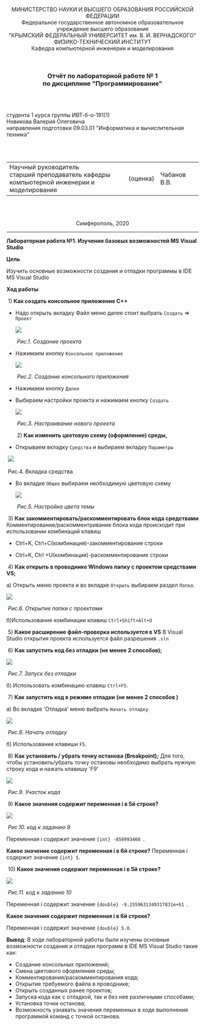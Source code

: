 <p align="center">МИНИСТЕРСТВО НАУКИ  И ВЫСШЕГО ОБРАЗОВАНИЯ РОССИЙСКОЙ ФЕДЕРАЦИИ<br>
Федеральное государственное автономное образовательное учреждение высшего образования<br>
"КРЫМСКИЙ ФЕДЕРАЛЬНЫЙ УНИВЕРСИТЕТ им. В. И. ВЕРНАДСКОГО"<br>
ФИЗИКО-ТЕХНИЧЕСКИЙ ИНСТИТУТ<br>
Кафедра компьютерной инженерии и моделирования</p>
<br>
<h3 align="center">Отчёт по лабораторной работе № 1<br> по дисциплине "Программирование"</h3>
<br><br>
<p>студента 1 курса группы ИВТ-б-о-191(1)<br>
Новикова Валерия Олеговича<br>
направления подготовки 09.03.01 "Информатика и вычислительная техника"</p>
<br><br>
<table>
<tr><td>Научный руководитель<br> старший преподаватель кафедры<br> компьютерной инженерии и моделирования</td>
<td>(оценка)</td>
<td>Чабанов В.В.</td>
</tr>
</table>
<br><br>
<p align="center">Симферополь, 2020</p>
<hr>



**Лабораторная работа №1. Изучение базовых возможностей MS Visual Studio**


**Цель**

Изучить основные возможности создания и отладки программы в IDE MS Visual Studio

**Ход работы**

​	1) **Как создать консольное приложение С++**

- Надо открыть вкладку Файл меню далее  стоит выбрать `Создать`  => `Проект`

  ![](https://raw.githubusercontent.com/Torsherchik/LabWORK/master/Lab%201/%D0%A0%D0%B8%D1%81%D1%83%D0%BD%D0%BA%D0%B8%20%D0%9B%D0%A0%E2%84%961/jVcNiQVHncM.jpg)

  ​																*Рис.1. Создание проекта*

- Нажимаем кнопку `Консольное приложение` 

  ![](https://raw.githubusercontent.com/Torsherchik/LabWORK/master/Lab%201/%D0%A0%D0%B8%D1%81%D1%83%D0%BD%D0%BA%D0%B8%20%D0%9B%D0%A0%E2%84%961/rjtvFRcVmRA.jpg)
  
  ​														*Рис.2. Создание консольного приложения* 
  
- Нажимаем кнопку `Далее`


- Выбираем настройки проекта и нажимаем кнопку `Создать`

  ![](https://raw.githubusercontent.com/Torsherchik/LabWORK/master/Lab%201/%D0%A0%D0%B8%D1%81%D1%83%D0%BD%D0%BA%D0%B8%20%D0%9B%D0%A0%E2%84%961/e1r8KvmXtCc.jpg)

  ​											*Рис.3. Настраивание нового проекта*
  
  
  
  ​	2) **Как изменить цветовую схему (оформление) среды,**


- Открываем вкладку `Средства`  и выбираем вкладку `Параметры`

​                                             ![](https://raw.githubusercontent.com/Torsherchik/LabWORK/master/Lab%201/%D0%A0%D0%B8%D1%81%D1%83%D0%BD%D0%BA%D0%B8%20%D0%9B%D0%A0%E2%84%961/Tel-S7HA6c0.jpg)

 ​																		Рис.4. Вкладка средства



- Во вкладке `Общее`  выбираем необходимую цветовую схему 

  ![](https://raw.githubusercontent.com/Torsherchik/LabWORK/master/Lab%201/%D0%A0%D0%B8%D1%81%D1%83%D0%BD%D0%BA%D0%B8%20%D0%9B%D0%A0%E2%84%961/jo1vgsiEuZ0.jpg)

  ​															 *Рис.5. Настройка цвета темы*

  

​ 3) **Как закомментировать/раскомментировать блок кода средствами**
  Комментирование/раскомментривание блока кода происходит при использовании комбинаций клавиш

- Ctrl+K, Ctrl+C(комбинация)-закомментирование строки 

- Ctrl+K, Ctrl +U(комбинация)-раскомментирование строки 

​ 4) **Как открыть в проводнике Windows папку с проектом средствами VS;**

a) Открыть меню проекта и во вкладке `Открыть`  выбираем раздел `Папка`.

![](https://raw.githubusercontent.com/Torsherchik/LabWORK/master/Lab%201/%D0%A0%D0%B8%D1%81%D1%83%D0%BD%D0%BA%D0%B8%20%D0%9B%D0%A0%E2%84%961/jVcNiQVHncM.jpg) 

​															*Рис.6. Открытие папки с проектами*

б)Использование комбинации клавиш `Ctrl+Shift+Alt+O`

​	5) **Какое расширение файл-проверка используется в VS**
В Visual Studio открытия проекта используется файл разрешения `.sln`

​	6) **Как запустить код без отладки (не менее 2 способов);**

![](https://raw.githubusercontent.com/Torsherchik/LabWORK/master/Lab%201/%D0%A0%D0%B8%D1%81%D1%83%D0%BD%D0%BA%D0%B8%20%D0%9B%D0%A0%E2%84%961/XnYBpc-Xszo.jpg)

​													*Рис.7. Запуск без отладки*

б) Использовать комбинацию клавиш `Ctrl+F5`.

​	7) **Как запустить код в режиме отладки (не менее 2 способов )**

а) Во вкладке 'Отладка' меню выбрать `Начать отладку`

![](https://raw.githubusercontent.com/Torsherchik/LabWORK/master/Lab%201/%D0%A0%D0%B8%D1%81%D1%83%D0%BD%D0%BA%D0%B8%20%D0%9B%D0%A0%E2%84%961/wL5n3KD2_lE.jpg)

​																*Рис.8. Начать отладку*

б) Использование клавиши `F5`.

​	8) **Как установить / убрать точку останова (Breakpoint);**
Для того, чтобы установить/убрать точку остановы необходимо выбрать нужную строку кода и нажать клавишу 'F9'		

![](https://raw.githubusercontent.com/Torsherchik/LabWORK/master/Lab%201/%D0%A0%D0%B8%D1%81%D1%83%D0%BD%D0%BA%D0%B8%20%D0%9B%D0%A0%E2%84%961/Bx-iOKoD7os.jpg)

​																	*Рис.9. Участок кода*

​	9) **Какое значения содержит переменная i в 5й строке?**

![](https://raw.githubusercontent.com/Torsherchik/LabWORK/master/Lab%201/%D0%A0%D0%B8%D1%81%D1%83%D0%BD%D0%BA%D0%B8%20%D0%9B%D0%A0%E2%84%961/Screenshot_4.png)

​														          *Рис.10. код к заданию 9*

Переменная i содержит значение `{int} -858993460 `.

**Какое значение содержит переменная i  в 6й строке?**
Переменная i содержит значение `{int} 5`.

​ 10) **Какое значения содержит переменная i в 5й строке?**

![](https://raw.githubusercontent.com/Torsherchik/LabWORK/master/Lab%201/%D0%A0%D0%B8%D1%81%D1%83%D0%BD%D0%BA%D0%B8%20%D0%9B%D0%A0%E2%84%961/Screenshot_1.png)

​																		*Рис.11. код к заданию 10*

Переменная i содержит значение `{double} -9.2559631349317831e+61 `.

**Какое значения содержит переменная i в 6й строке?**

Переменная i содержит значение `{double} 5.0`.

**Вывод**: В ходе лабораторной работы были изучены основные возможности создания и отладки программ в IDE MS Visual Studio такие как:

- Создание консольных приложений;
- Смена цветового оформления среды;
- Комментирования/раскомментирования кода;
- Открытие требуемого файла в проводнике;
- Открыть созданных ранее проектов;
- Запуска кода как с отладкой, так и без нее различными способами;
- Установка точки останова;
- Возможность узнавать значения переменных в ходе выполнения программой команд с точкой останова.

